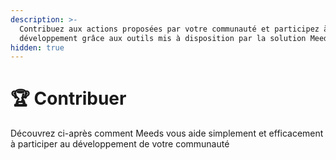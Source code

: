 ```yaml
---
description: >-
  Contribuez aux actions proposées par votre communauté et participez à son
  développement grâce aux outils mis à disposition par la solution Meeds
hidden: true
---
```


# 🏆 Contribuer

Découvrez ci-après comment Meeds vous aide simplement et efficacement à participer au développement de votre communauté
